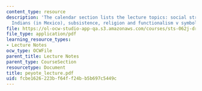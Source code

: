 ```yaml
---
content_type: resource
description: 'The calendar section lists the lecture topics: social structure of Huichol
  Indians (in Mexico), subsistence, religion and functionalism v symbolic anthropology.'
file: https://ol-ocw-studio-app-qa.s3.amazonaws.com/courses/sts-062j-drugs-politics-and-culture-spring-2006/fcbe1626223bf64ff24bb5b697c5449c_peyote_lecture.pdf
file_type: application/pdf
learning_resource_types:
- Lecture Notes
ocw_type: OCWFile
parent_title: Lecture Notes
parent_type: CourseSection
resourcetype: Document
title: peyote_lecture.pdf
uid: fcbe1626-223b-f64f-f24b-b5b697c5449c
---
```

